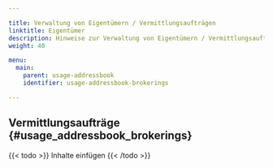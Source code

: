 ```yaml
---

title: Verwaltung von Eigentümern / Vermittlungsaufträgen
linktitle: Eigentümer
description: Hinweise zur Verwaltung von Eigentümern / Vermittlungsaufträgen in OpenEstate-ImmoTool…
weight: 40

menu:
  main:
    parent: usage-addressbook
    identifier: usage-addressbook-brokerings

---
```


## Vermittlungsaufträge {#usage_addressbook_brokerings}

{{< todo >}}
Inhalte einfügen
{{< /todo >}}
